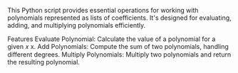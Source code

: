 This Python script provides essential operations for working with polynomials represented as lists of coefficients. It's designed for evaluating, adding, and multiplying polynomials efficiently.

Features
Evaluate Polynomial:
Calculate the value of a polynomial for a given 
𝑥
x.
Add Polynomials:
Compute the sum of two polynomials, handling different degrees.
Multiply Polynomials:
Multiply two polynomials and return the resulting polynomial.
